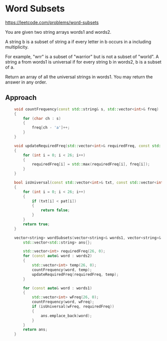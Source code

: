 # Word Subsets

https://leetcode.com/problems/word-subsets

You are given two string arrays words1 and words2.

A string b is a subset of string a if every letter in b occurs in a including multiplicity.

For example, "wrr" is a subset of "warrior" but is not a subset of "world".
A string a from words1 is universal if for every string b in words2, b is a subset of a.

Return an array of all the universal strings in words1. You may return the answer in any order.

## Approach 

``` C++
    void countFrequency(const std::string& s, std::vector<int>& freq)
    {
        for (char ch : s)
        {
            freq[ch - 'a']++;
        }
    }

    void updateRequiredFreq(std::vector<int>& requiredFreq, const std::vector<int>& freq)
    {
        for (int i = 0; i < 26; i++)
        {
            requiredFreq[i] = std::max(requiredFreq[i], freq[i]);
        }
    }

    bool isUniversal(const std::vector<int>& txt, const std::vector<int>& pat)
    {
        for (int i = 0; i < 26; i++)
        {
            if (txt[i] < pat[i])
            {
                return false;
            }
        }
        return true;
    }

    vector<string> wordSubsets(vector<string>& words1, vector<string>& words2) {
        std::vector<std::string> ans{};

        std::vector<int> requiredFreq(26, 0);
        for (const auto& word : words2)
        {
            std::vector<int> temp(26, 0);
            countFrequency(word, temp);
            updateRequiredFreq(requiredFreq, temp);
        }

        for (const auto& word : words1)
        {
            std::vector<int> wFreq(26, 0);
            countFrequency(word, wFreq);
            if (isUniversal(wFreq, requiredFreq))
            {
                ans.emplace_back(word);
            }
        }
        return ans;
    }
```